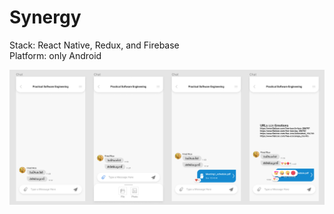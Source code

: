 # Synergy

Stack: React Native, Redux, and Firebase<br/>
Platform: only Android

![Image](https://github.com/gapgag55/Synergy/blob/master/resources/screen.png?raw=true)
